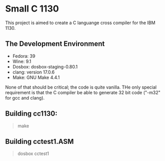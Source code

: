 # Small C 1130

This project is aimed to create a C languange cross compiler for the IBM 1130.


## The Development Environment

- Fedora: 39
- Wine: 9.1
- Dosbox: dosbox-staging-0.80.1
- clang: version 17.0.6
- Make: GNU Make 4.4.1

None of that should be critical; the code is quite vanilla. THe only special 
requirement is that the C compiler be able to generate 32 bit code ("-m32" for
gcc and clang).

## Building cc1130:

>  make

## Building cctest1.ASM

>  dosbox cctest1



